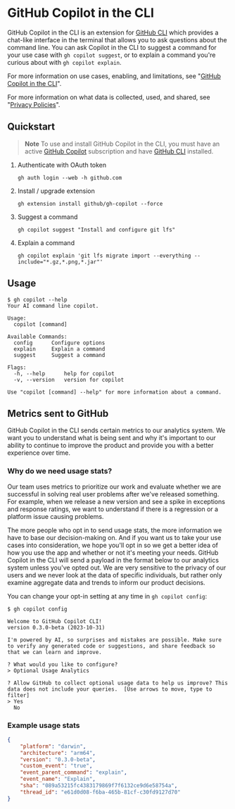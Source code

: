 # GitHub Copilot in the CLI

GitHub Copilot in the CLI is an extension for [GitHub CLI](https://cli.github.com/) which provides a chat-like interface in the terminal that allows you to ask questions about the command line. You can ask Copilot in the CLI to suggest a command for your use case with `gh copilot suggest`, or to explain a command you're curious about with `gh copilot explain`.

For more information on use cases, enabling, and limitations, see "[GitHub Copilot in the CLI](https://docs.github.com/en/copilot/copilot/github-copilot-in-the-cli)".

For more information on what data is collected, used, and shared, see "[Privacy Policies](https://docs.github.com/en/site-policy/privacy-policies/)".

## Quickstart

> **Note**
> To use and install GitHub Copilot in the CLI, you must have an active [GitHub Copilot](https://github.com/features/copilot) subscription and have [GitHub CLI](https://cli.github.com/) installed.

1. Authenticate with OAuth token
   ```shell
   gh auth login --web -h github.com
   ```
1. Install / upgrade extension
   ```shell
   gh extension install github/gh-copilot --force
   ```
1. Suggest a command
   ```shell
   gh copilot suggest "Install and configure git lfs"
   ```
1. Explain a command
   ```shell
   gh copilot explain 'git lfs migrate import --everything --include="*.gz,*.png,*.jar"'
   ```

## Usage

```
$ gh copilot --help
Your AI command line copilot.

Usage:
  copilot [command]

Available Commands:
  config      Configure options
  explain     Explain a command
  suggest     Suggest a command

Flags:
  -h, --help      help for copilot
  -v, --version   version for copilot

Use "copilot [command] --help" for more information about a command.
```

## Metrics sent to GitHub

GitHub Copilot in the CLI sends certain metrics to our analytics system. We want you to understand what is being
sent and why it's important to our ability to continue to improve the product and provide you with a better experience
over time.

### Why do we need usage stats?

Our team uses metrics to prioritize our work and evaluate whether we are successful in solving real user problems after
we've released something. For example, when we release a new version and see a spike in exceptions and response ratings,
we want to understand if there is a regression or a platform issue causing problems.

The more people who opt in to send usage stats, the more information we have to base our decision-making on. And if you
want us to take your use cases into consideration, we hope you'll opt in so we get a better idea of how you use the app
and whether or not it's meeting your needs. GitHub Copilot in the CLI will send a payload in the format below to our
analytics system unless you've opted out. We are very sensitive to the privacy of our users and we never look at the data
of specific individuals, but rather only examine aggregate data and trends to inform our product decisions.

You can change your opt-in setting at any time in `gh copilot config`:

```
$ gh copilot config

Welcome to GitHub Copilot CLI!
version 0.3.0-beta (2023-10-31)

I'm powered by AI, so surprises and mistakes are possible. Make sure to verify any generated code or suggestions, and share feedback so that we can learn and improve.

? What would you like to configure?
> Optional Usage Analytics

? Allow GitHub to collect optional usage data to help us improve? This data does not include your queries.  [Use arrows to move, type to filter]
> Yes
  No
```

### Example usage stats

```json
{
	"platform": "darwin",
	"architecture": "arm64",
	"version": "0.3.0-beta",
	"custom_event": "true",
	"event_parent_command": "explain",
	"event_name": "Explain",
	"sha": "089a53215fc4383179869f7f6132ce9d6e58754a",
	"thread_id": "e61d0d08-f6ba-465b-81cf-c30fd9127d70"
}
```
